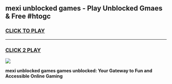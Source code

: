 
## mexi unblocked games - Play Unblocked Gmaes & Free #htogc
<h3>
<a href="https://news.freeplayer.one?title=mexi_unblocked_games&ref=03M">CLICK TO PLAY</a></h3>
<hr>

<h3>
<a href="https://news.freeplayer.one?title=mexi_unblocked_games&ref=03M">CLICK 2 PLAY</a>
  
</h3>

<a href="https://news.freeplayer.one?title=mexi_unblocked_games&ref=03M"><img src="https://clearcache.store/games.png"></a>


**mexi unblocked games games unblocked: Your Gateway to Fun and Accessible Online Gaming**
